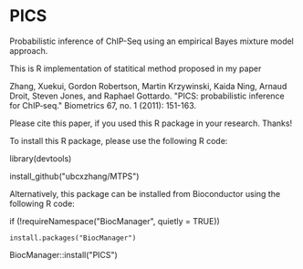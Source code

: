 # PICS
Probabilistic inference of ChIP-Seq using an empirical Bayes mixture model approach.

This is R implementation of statitical method proposed in my paper

Zhang, Xuekui, Gordon Robertson, Martin Krzywinski, Kaida Ning, Arnaud Droit, Steven Jones, and Raphael Gottardo. "PICS: probabilistic inference for ChIP‐seq." Biometrics 67, no. 1 (2011): 151-163.

Please cite this paper, if you used this R package in your research. Thanks!

To install this R package, please use the following R code:

library(devtools)

install_github("ubcxzhang/MTPS")

Alternatively, this package can be installed from Bioconductor using  the following R code:

if (!requireNamespace("BiocManager", quietly = TRUE))

    install.packages("BiocManager")
    
BiocManager::install("PICS")
